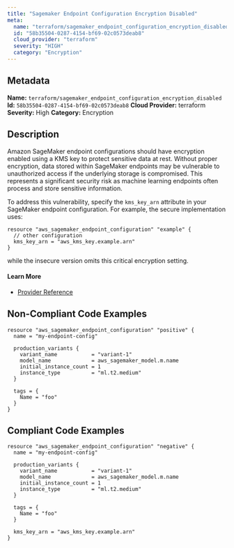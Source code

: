 ```yaml
---
title: "Sagemaker Endpoint Configuration Encryption Disabled"
meta:
  name: "terraform/sagemaker_endpoint_configuration_encryption_disabled"
  id: "58b35504-0287-4154-bf69-02c0573deab8"
  cloud_provider: "terraform"
  severity: "HIGH"
  category: "Encryption"
---
```

## Metadata
**Name:** `terraform/sagemaker_endpoint_configuration_encryption_disabled`
**Id:** `58b35504-0287-4154-bf69-02c0573deab8`
**Cloud Provider:** terraform
**Severity:** High
**Category:** Encryption
## Description
Amazon SageMaker endpoint configurations should have encryption enabled using a KMS key to protect sensitive data at rest. Without proper encryption, data stored within SageMaker endpoints may be vulnerable to unauthorized access if the underlying storage is compromised. This represents a significant security risk as machine learning endpoints often process and store sensitive information.

To address this vulnerability, specify the `kms_key_arn` attribute in your SageMaker endpoint configuration. For example, the secure implementation uses:
```
resource "aws_sagemaker_endpoint_configuration" "example" {
  // other configuration
  kms_key_arn = "aws_kms_key.example.arn"
}
```
while the insecure version omits this critical encryption setting.

#### Learn More

 - [Provider Reference](https://registry.terraform.io/providers/hashicorp/aws/latest/docs/resources/sagemaker_endpoint_configuration#kms_key_arn)

## Non-Compliant Code Examples
```aws
resource "aws_sagemaker_endpoint_configuration" "positive" {
  name = "my-endpoint-config"

  production_variants {
    variant_name           = "variant-1"
    model_name             = aws_sagemaker_model.m.name
    initial_instance_count = 1
    instance_type          = "ml.t2.medium"
  }

  tags = {
    Name = "foo"
  }
}

```

## Compliant Code Examples
```aws
resource "aws_sagemaker_endpoint_configuration" "negative" {
  name = "my-endpoint-config"

  production_variants {
    variant_name           = "variant-1"
    model_name             = aws_sagemaker_model.m.name
    initial_instance_count = 1
    instance_type          = "ml.t2.medium"
  }

  tags = {
    Name = "foo"
  }

  kms_key_arn = "aws_kms_key.example.arn"
}

```